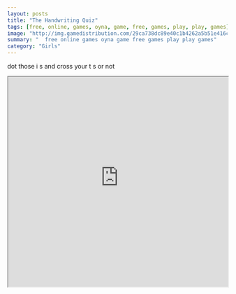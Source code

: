 ```yaml
---
layout: posts
title: "The Handwriting Quiz"
tags: [free, online, games, oyna, game, free, games, play, play, games]
image: "http://img.gamedistribution.com/29ca738dc89e40c1b4262a5b51e416c5.jpg"
summary: "  free online games oyna game free games play play games"
category: "Girls"
---
```


dot those i s and cross your t s or not

<iframe width="100%" height="480px;" src="http://flash.gamedistribution.com?game=29ca738dc89e40c1b4262a5b51e416c5"></iframe>